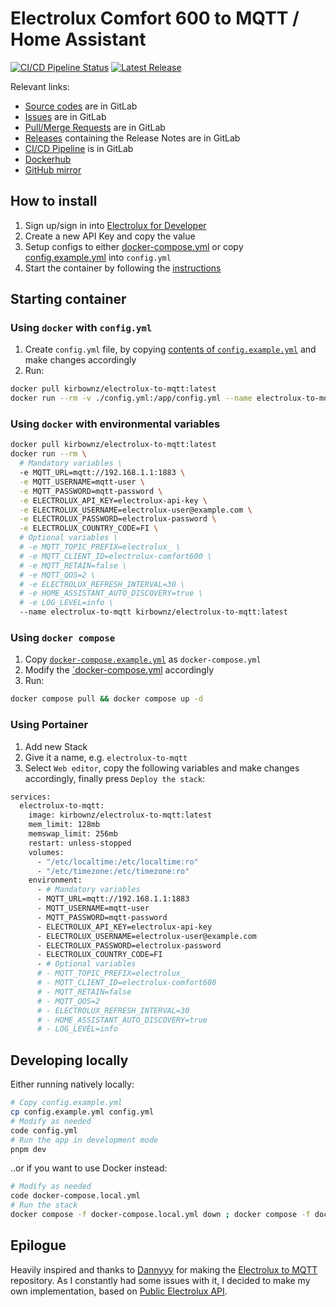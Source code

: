 # Electrolux Comfort 600 to MQTT / Home Assistant

[![CI/CD Pipeline Status](https://gitlab.com/kirbo/electrolux-to-mqtt/badges/main/pipeline.svg)](https://gitlab.com/kirbo/electrolux-to-mqtt/-/pipelines)
[![Latest Release](https://gitlab.com/kirbo/electrolux-to-mqtt/-/badges/release.svg?order_by=release_at)](https://gitlab.com/kirbo/electrolux-to-mqtt/-/releases)

Relevant links:
- [Source codes](https://gitlab.com/kirbo/electrolux-to-mqtt) are in GitLab
- [Issues](https://gitlab.com/kirbo/electrolux-to-mqtt/-/issues) are in GitLab
- [Pull/Merge Requests](https://gitlab.com/kirbo/electrolux-to-mqtt/-/merge_requests) are in GitLab
- [Releases](https://gitlab.com/kirbo/electrolux-to-mqtt/-/releases) containing the Release Notes are in GitLab
- [CI/CD Pipeline](https://gitlab.com/kirbo/electrolux-to-mqtt/-/pipelines) is in GitLab
- [Dockerhub](https://hub.docker.com/r/kirbownz/electrolux-to-mqtt)
- [GitHub mirror](https://github.com/Kirbo/electrolux-to-mqtt)


## How to install

1. Sign up/sign in into [Electrolux for Developer](https://developer.electrolux.one/dashboard)
2. Create a new API Key and copy the value
3. Setup configs to either [docker-compose.yml](./docker-compose.yml) or copy [config.example.yml](./config.example.yml) into `config.yml`
4. Start the container by following the [instructions](./README.md#starting-container)

## Starting container

### Using `docker` with `config.yml`

1. Create `config.yml` file, by copying [contents of `config.example.yml`](./config.example.yml) and make changes accordingly
2. Run:
```bash
docker pull kirbownz/electrolux-to-mqtt:latest
docker run --rm -v ./config.yml:/app/config.yml --name electrolux-to-mqtt kirbownz/electrolux-to-mqtt:latest
```

### Using `docker` with environmental variables

```bash
docker pull kirbownz/electrolux-to-mqtt:latest
docker run --rm \
  # Mandatory variables \
  -e MQTT_URL=mqtt://192.168.1.1:1883 \
  -e MQTT_USERNAME=mqtt-user \
  -e MQTT_PASSWORD=mqtt-password \
  -e ELECTROLUX_API_KEY=electrolux-api-key \
  -e ELECTROLUX_USERNAME=electrolux-user@example.com \
  -e ELECTROLUX_PASSWORD=electrolux-password \
  -e ELECTROLUX_COUNTRY_CODE=FI \
  # Optional variables \
  # -e MQTT_TOPIC_PREFIX=electrolux_ \
  # -e MQTT_CLIENT_ID=electrolux-comfort600 \
  # -e MQTT_RETAIN=false \
  # -e MQTT_QOS=2 \
  # -e ELECTROLUX_REFRESH_INTERVAL=30 \
  # -e HOME_ASSISTANT_AUTO_DISCOVERY=true \
  # -e LOG_LEVEL=info \
  --name electrolux-to-mqtt kirbownz/electrolux-to-mqtt:latest
```

### Using `docker compose`

1. Copy [`docker-compose.example.yml`](./docker-compose.example.yml) as `docker-compose.yml`
2. Modify the [`docker-compose.yml](./docker-compose.yml) accordingly
3. Run:
```bash
docker compose pull && docker compose up -d
```

### Using Portainer

1. Add new Stack
2. Give it a name, e.g. `electrolux-to-mqtt`
3. Select `Web editor`, copy the following variables and make changes accordingly, finally press `Deploy the stack`:
```bash
services:
  electrolux-to-mqtt:
    image: kirbownz/electrolux-to-mqtt:latest
    mem_limit: 128mb
    memswap_limit: 256mb
    restart: unless-stopped
    volumes:
      - "/etc/localtime:/etc/localtime:ro"
      - "/etc/timezone:/etc/timezone:ro"
    environment:
      - # Mandatory variables
      - MQTT_URL=mqtt://192.168.1.1:1883
      - MQTT_USERNAME=mqtt-user
      - MQTT_PASSWORD=mqtt-password
      - ELECTROLUX_API_KEY=electrolux-api-key
      - ELECTROLUX_USERNAME=electrolux-user@example.com
      - ELECTROLUX_PASSWORD=electrolux-password
      - ELECTROLUX_COUNTRY_CODE=FI
      - # Optional variables
      # - MQTT_TOPIC_PREFIX=electrolux_
      # - MQTT_CLIENT_ID=electrolux-comfort600
      # - MQTT_RETAIN=false
      # - MQTT_QOS=2
      # - ELECTROLUX_REFRESH_INTERVAL=30
      # - HOME_ASSISTANT_AUTO_DISCOVERY=true
      # - LOG_LEVEL=info
```

## Developing locally

Either running natively locally:
```bash
# Copy config.example.yml
cp config.example.yml config.yml
# Modify as needed
code config.yml
# Run the app in development mode
pnpm dev
```

..or if you want to use Docker instead:
```bash
# Modify as needed
code docker-compose.local.yml
# Run the stack
docker compose -f docker-compose.local.yml down ; docker compose -f docker-compose.local.yml up --build
```


## Epilogue

Heavily inspired and thanks to [Dannyyy](https://github.com/dannyyy) for making the [Electrolux to MQTT](https://github.com/dannyyy/electrolux_mqtt) repository.
As I constantly had some issues with it, I decided to make my own implementation, based on [Public Electrolux API](https://developer.electrolux.one/documentation).
